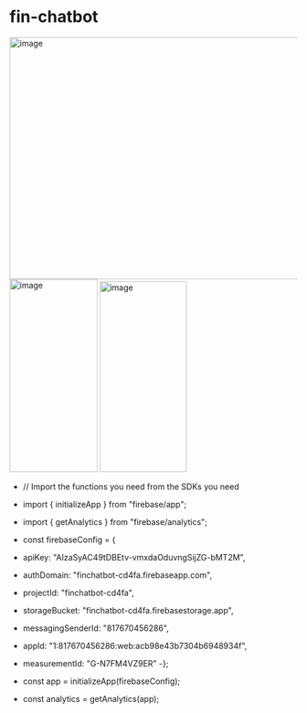 # fin-chatbot


<img width="955" height="424" alt="image" src="https://github.com/user-attachments/assets/98565e97-f184-459d-be9f-e9802b8b944c" />
<img width="154" height="338" alt="image" src="https://github.com/user-attachments/assets/96587840-27bf-4c24-9e9f-ebd91fb78c10" />
<img width="152" height="334" alt="image" src="https://github.com/user-attachments/assets/7e2a0f91-9738-46ff-98fa-1a257ea2c996" />


- // Import the functions you need from the SDKs you need
- import { initializeApp } from "firebase/app";
- import { getAnalytics } from "firebase/analytics";
- const firebaseConfig = {
-  apiKey: "AIzaSyAC49tDBEtv-vmxdaOduvngSijZG-bMT2M",
- authDomain: "finchatbot-cd4fa.firebaseapp.com",
- projectId: "finchatbot-cd4fa",
- storageBucket: "finchatbot-cd4fa.firebasestorage.app",
- messagingSenderId: "817670456286",
- appId: "1:817670456286:web:acb98e43b7304b6948934f",
- measurementId: "G-N7FM4VZ9ER"
-};

- const app = initializeApp(firebaseConfig);
- const analytics = getAnalytics(app);


